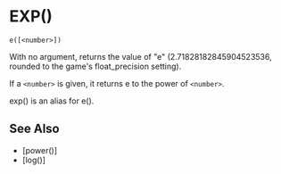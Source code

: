 # EXP()
`e([<number>])`

  With no argument, returns the value of "e" (2.71828182845904523536, rounded to the game's float_precision setting).

  If a `<number>` is given, it returns e to the power of `<number>`.

  exp() is an alias for e().

## See Also
- [power()]
- [log()]


